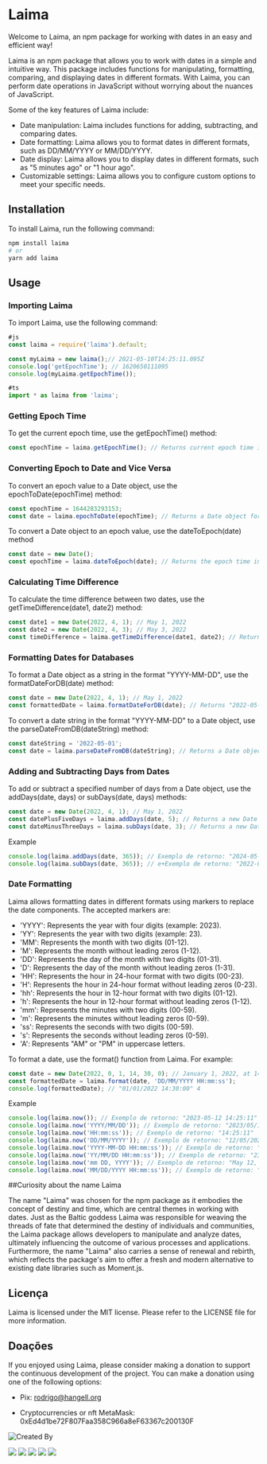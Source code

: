 # Laima
Welcome to Laima, an npm package for working with dates in an easy and efficient way!

Laima is an npm package that allows you to work with dates in a simple and intuitive way. This package includes functions for manipulating, formatting, comparing, and displaying dates in different formats. With Laima, you can perform date operations in JavaScript without worrying about the nuances of JavaScript.

Some of the key features of Laima include:

* Date manipulation: Laima includes functions for adding, subtracting, and comparing dates.
* Date formatting: Laima allows you to format dates in different formats, such as DD/MM/YYYY or MM/DD/YYYY.
* Date display: Laima allows you to display dates in different formats, such as "5 minutes ago" or "1 hour ago".
* Customizable settings: Laima allows you to configure custom options to meet your specific needs.

## Installation
To install Laima, run the following command:
```bash
npm install laima
# or
yarn add laima
```

## Usage

### Importing Laima
To import Laima, use the following command:
```js
#js
const laima = require('laima').default;

const myLaima = new laima();// 2021-05-10T14:25:11.095Z
console.log('getEpochTime'); // 1620650111095
console.log(myLaima.getEpochTime());
```
```ts
#ts
import * as laima from 'laima';
```
### Getting Epoch Time

To get the current epoch time, use the getEpochTime() method:
```js
const epochTime = laima.getEpochTime(); // Returns current epoch time in milliseconds
```


### Converting Epoch to Date and Vice Versa

To convert an epoch value to a Date object, use the epochToDate(epochTime) method:
```js
const epochTime = 1644283293153;
const date = laima.epochToDate(epochTime); // Returns a Date object for the given epoch time

```

To convert a Date object to an epoch value, use the dateToEpoch(date) method
```js
const date = new Date();
const epochTime = laima.dateToEpoch(date); // Returns the epoch time in milliseconds for the given date
```

### Calculating Time Difference

To calculate the time difference between two dates, use the getTimeDifference(date1, date2) method:
```js
const date1 = new Date(2022, 4, 1); // May 1, 2022
const date2 = new Date(2022, 4, 3); // May 3, 2022
const timeDifference = laima.getTimeDifference(date1, date2); // Returns the time difference in milliseconds
```

### Formatting Dates for Databases

To format a Date object as a string in the format "YYYY-MM-DD", use the formatDateForDB(date) method:
```js
const date = new Date(2022, 4, 1); // May 1, 2022
const formattedDate = laima.formatDateForDB(date); // Returns "2022-05-01"
```

To convert a date string in the format "YYYY-MM-DD" to a Date object, use the parseDateFromDB(dateString) method:

```js
const dateString = '2022-05-01';
const date = laima.parseDateFromDB(dateString); // Returns a Date object for the given date string
```

### Adding and Subtracting Days from Dates
To add or subtract a specified number of days from a Date object, use the addDays(date, days) or subDays(date, days) methods:
```js
const date = new Date(2022, 4, 1); // May 1, 2022
const datePlusFiveDays = laima.addDays(date, 5); // Returns a new Date object for May 6, 2022
const dateMinusThreeDays = laima.subDays(date, 3); // Returns a new Date object for April 28, 2022
```

Example
```js
console.log(laima.addDays(date, 365)); // Exemplo de retorno: "2024-05-11 14:25:11"
console.log(laima.subDays(date, 365)); // e+Exemplo de retorno: "2022-05-11 14:25:11"
```

### Date Formatting

Laima allows formatting dates in different formats using markers to replace the date components. The accepted markers are:

* 'YYYY': Represents the year with four digits (example: 2023).
* 'YY': Represents the year with two digits (example: 23).
* 'MM': Represents the month with two digits (01-12).
* 'M': Represents the month without leading zeros (1-12).
* 'DD': Represents the day of the month with two digits (01-31).
* 'D': Represents the day of the month without leading zeros (1-31).
* 'HH': Represents the hour in 24-hour format with two digits (00-23).
* 'H': Represents the hour in 24-hour format without leading zeros (0-23).
* 'hh': Represents the hour in 12-hour format with two digits (01-12).
* 'h': Represents the hour in 12-hour format without leading zeros (1-12).
* 'mm': Represents the minutes with two digits (00-59).
* 'm': Represents the minutes without leading zeros (0-59).
* 'ss': Represents the seconds with two digits (00-59).
* 's': Represents the seconds without leading zeros (0-59).
* 'A': Represents "AM" or "PM" in uppercase letters.

To format a date, use the format() function from Laima. For example:
```js
const date = new Date(2022, 0, 1, 14, 30, 0); // January 1, 2022, at 14:30
const formattedDate = laima.format(date, 'DD/MM/YYYY HH:mm:ss');
console.log(formattedDate); // "01/01/2022 14:30:00" 4
```

Example
```js
console.log(laima.now()); // Exemplo de retorno: "2023-05-12 14:25:11"
console.log(laima.now('YYYY/MM/DD')); // Exemplo de retorno: "2023/05/12"
console.log(laima.now('HH:mm:ss')); // Exemplo de retorno: "14:25:11"
console.log(laima.now('DD/MM/YYYY')); // Exemplo de retorno: "12/05/2023"
console.log(laima.now('YYYY-MM-DD HH:mm:ss')); // Exemplo de retorno: "2023-05-12 14:25:11"
console.log(laima.now('YY/MM/DD HH:mm:ss')); // Exemplo de retorno: "23/05/12 14:25:11"
console.log(laima.now('mm DD, YYYY')); // Exemplo de retorno: "May 12, 2023"
console.log(laima.now('MM/DD/YYYY HH:mm:ss')); // Exemplo de retorno: "05/12/2023 14:25:11"
```

##Curiosity about the name Laima 


The name "Laima" was chosen for the npm package as it embodies the concept of destiny and time, which are central themes in working with dates. Just as the Baltic goddess Laima was responsible for weaving the threads of fate that determined the destiny of individuals and communities, the Laima package allows developers to manipulate and analyze dates, ultimately influencing the outcome of various processes and applications. Furthermore, the name "Laima" also carries a sense of renewal and rebirth, which reflects the package's aim to offer a fresh and modern alternative to existing date libraries such as Moment.js.
## Licença

Laima is licensed under the MIT license. Please refer to the LICENSE file for more information.



## Doações
If you enjoyed using Laima, please consider making a donation to support the continuous development of the project. You can make a donation using one of the following options:
* Pix: rodrigo@hangell.org

* Cryptocurrencies or nft MetaMask: 0xEd4d1be72F807Faa358C966a8eF63367c200130F

![Created By](https://hangell.org/wp-content/uploads/2022/04/rodrigorangel.jpeg)



<div>
<a href="https://hangell.org" target="_blank"><img src="https://img.shields.io/badge/website-000000?style=for-the-badge&logo=About.me&logoColor=white" target="_blank"></a>
  <a href="https://play.google.com/store/apps/dev?id=5606456325281613718" target="_blank"><img src="https://img.shields.io/badge/Google_Play-414141?style=for-the-badge&logo=google-play&logoColor=white" target="_blank"></a>
  <a href="https://www.youtube.com/channel/UC8_zG7RFM2aMhI-p-6zmixw" target="_blank"><img src="https://img.shields.io/badge/YouTube-FF0000?style=for-the-badge&logo=youtube&logoColor=white" target="_blank"></a>
  <a href="https://www.facebook.com/hangell.org" target="_blank"><img src="	https://img.shields.io/badge/Facebook-1877F2?style=for-the-badge&logo=facebook&logoColor=white" target="_blank"></a>
  <a href="https://www.linkedin.com/in/rodrigo-rangel-a80810170" target="_blank"><img src="https://img.shields.io/badge/-LinkedIn-%230077B5?style=for-the-badge&logo=linkedin&logoColor=white" target="_blank"></a>

</div>